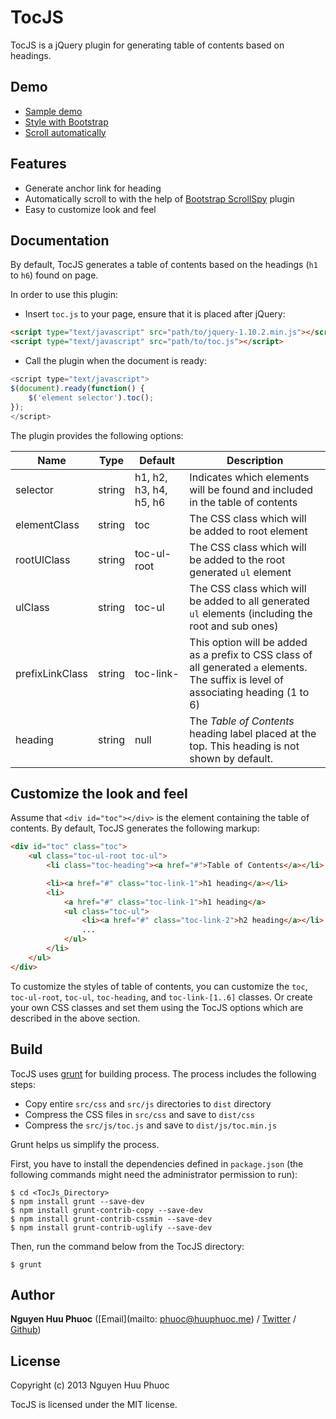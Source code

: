 # TocJS

TocJS is a jQuery plugin for generating table of contents based on headings.

## Demo

* [Sample demo](https://rawgithub.com/nghuuphuoc/tocjs/master/demo/sample.html)
* [Style with Bootstrap](https://rawgithub.com/nghuuphuoc/tocjs/master/demo/style.html)
* [Scroll automatically](https://rawgithub.com/nghuuphuoc/tocjs/master/demo/scroll.html)

## Features

* Generate anchor link for heading
* Automatically scroll to with the help of [Bootstrap ScrollSpy](http://getbootstrap.com/javascript/#scrollspy) plugin
* Easy to customize look and feel

## Documentation

By default, TocJS generates a table of contents based on the headings (```h1``` to ```h6```) found on page.

In order to use this plugin:

* Insert ```toc.js``` to your page, ensure that it is placed after jQuery:

```html
<script type="text/javascript" src="path/to/jquery-1.10.2.min.js"></script>
<script type="text/javascript" src="path/to/toc.js"></script>
```

* Call the plugin when the document is ready:

```javascript
<script type="text/javascript">
$(document).ready(function() {
    $('element selector').toc();
});
</script>
```

The plugin provides the following options:

Name            | Type   | Default                | Description
----------------|--------|------------------------|------------
selector        | string | h1, h2, h3, h4, h5, h6 | Indicates which elements will be found and included in the table of contents
elementClass    | string | toc                    | The CSS class which will be added to root element
rootUlClass     | string | toc-ul-root            | The CSS class which will be added to the root generated ```ul``` element
ulClass         | string | toc-ul                 | The CSS class which will be added to all generated ```ul``` elements (including the root and sub ones)
prefixLinkClass | string | toc-link-              | This option will be added as a prefix to CSS class of all generated ```a``` elements. The suffix is level of associating heading (1 to 6)
heading         | string | null                   | The _Table of Contents_ heading label placed at the top. This heading is not shown by default.

## Customize the look and feel

Assume that ```<div id="toc"></div>``` is the element containing the table of contents.
By default, TocJS generates the following markup:

```html
<div id="toc" class="toc">
    <ul class="toc-ul-root toc-ul">
        <li class="toc-heading"><a href="#">Table of Contents</a></li>

        <li><a href="#" class="toc-link-1">h1 heading</a></li>
        <li>
            <a href="#" class="toc-link-1">h1 heading</a>
            <ul class="toc-ul">
                <li><a href="#" class="toc-link-2">h2 heading</a></li>
                ...
            </ul>
        </li>
    </ul>
</div>
```

To customize the styles of table of contents, you can customize the ```toc```, ```toc-ul-root```, ```toc-ul```, ```toc-heading```, and ```toc-link-[1..6]``` classes.
Or create your own CSS classes and set them using the TocJS options which are described in the above section.

## Build

TocJS uses [grunt](http://gruntjs.com) for building process.
The process includes the following steps:

* Copy entire ```src/css``` and ```src/js``` directories to ```dist``` directory
* Compress the CSS files in ```src/css``` and save to ```dist/css```
* Compress the ```src/js/toc.js``` and save to ```dist/js/toc.min.js```

Grunt helps us simplify the process.

First, you have to install the dependencies defined in ```package.json``` (the following commands might need the administrator permission to run):

```
$ cd <TocJs_Directory>
$ npm install grunt --save-dev
$ npm install grunt-contrib-copy --save-dev
$ npm install grunt-contrib-cssmin --save-dev
$ npm install grunt-contrib-uglify --save-dev
```

Then, run the command below from the TocJS directory:

```
$ grunt
```

## Author

**Nguyen Huu Phuoc** ([Email](mailto: phuoc@huuphuoc.me) / [Twitter](http://twitter.com/nghuuphuoc) / [Github](http://github.com/nghuuphuoc))

## License

Copyright (c) 2013 Nguyen Huu Phuoc

TocJS is licensed under the MIT license.
